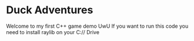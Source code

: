 # Duck Adventures
Welcome to my first C++ game demo UwU
If you want to run this code you need to install raylib on your C:// Drive
